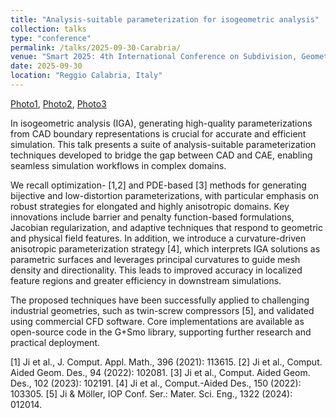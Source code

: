 ```yaml
---
title: "Analysis-suitable parameterization for isogeometric analysis"
collection: talks
type: "conference"
permalink: /talks/2025-09-30-Carabria/
venue: "Smart 2025: 4th International Conference on Subdivision, Geometric and Algebraic Methods, Isogeometric Analysis and Refinability in ITaly"
date: 2025-09-30
location: "Reggio Calabria, Italy"
---
```


<!-- [Slides](../files/pdf/slides/2025-06-28-Leiden/workshop_generaticeAI_2025_Leiden.pdf), -->
[Photo1](../images/talks/2025-09-30-Calabria/talk.jpg), 
[Photo2](../images/talks/2025-09-30-Calabria/hotel_pool.jpg), 
[Photo3](../images/talks/2025-09-30-Calabria/Sicilia.jpg)

In isogeometric analysis (IGA), generating high-quality parameterizations from CAD boundary representations is crucial for accurate and efficient simulation. This talk presents a suite of analysis-suitable parameterization techniques developed to bridge the gap between CAD and CAE, enabling seamless simulation workflows in complex domains.

We recall optimization- [1,2] and PDE-based [3] methods for generating bijective and low-distortion parameterizations, with particular emphasis on robust strategies for elongated and highly anisotropic domains. Key innovations include barrier and penalty function-based formulations, Jacobian regularization, and adaptive techniques that respond to geometric and physical field features. In addition, we introduce a curvature-driven anisotropic parameterization strategy [4], which interprets IGA solutions as parametric surfaces and leverages principal curvatures to guide mesh density and directionality. This leads to improved accuracy in localized feature regions and greater efficiency in downstream simulations.

The proposed techniques have been successfully applied to challenging industrial geometries, such as twin-screw compressors [5], and validated using commercial CFD software. Core implementations are available as open-source code in the G+Smo library, supporting further research and practical deployment.

[1] Ji et al., J. Comput. Appl. Math., 396 (2021): 113615.
[2] Ji et al., Comput. Aided Geom. Des., 94 (2022): 102081.
[3] Ji et al., Comput. Aided Geom. Des., 102 (2023): 102191.
[4] Ji et al., Comput.-Aided Des., 150 (2022): 103305.
[5] Ji & Möller, IOP Conf. Ser.: Mater. Sci. Eng., 1322 (2024): 012014.
